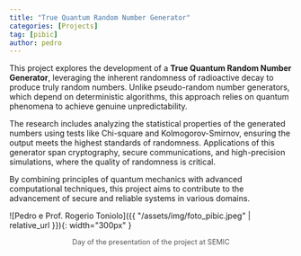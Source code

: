 ```yaml
---
title: "True Quantum Random Number Generator"
categories: [Projects]
tag: [pibic]
author: pedro
---
```


<style>
.image-caption {
        text-align: center;
        font-size: 0.9em; /* Deixa o texto da legenda menor */
        color: #555; /* Cor cinza para diferenciar da descrição principal */
        margin-top: 0.5em; /* Espaçamento entre a imagem e a legenda */
    }
</style>


This project explores the development of a **True Quantum Random Number Generator**, leveraging the inherent randomness of radioactive decay to produce truly random numbers. Unlike pseudo-random number generators, which depend on deterministic algorithms, this approach relies on quantum phenomena to achieve genuine unpredictability.

The research includes analyzing the statistical properties of the generated numbers using tests like Chi-square and Kolmogorov-Smirnov, ensuring the output meets the highest standards of randomness. Applications of this generator span cryptography, secure communications, and high-precision simulations, where the quality of randomness is critical.

By combining principles of quantum mechanics with advanced computational techniques, this project aims to contribute to the advancement of secure and reliable systems in various domains.


![Pedro e Prof. Rogerio Toniolo]({{ "/assets/img/foto_pibic.jpeg" | relative_url }}){: width="300px" }

<div class="image-caption">
  Day of the presentation of the project at SEMIC
</div>
